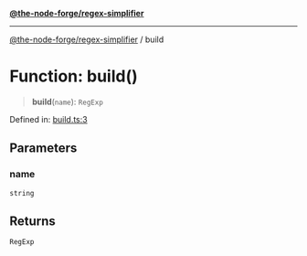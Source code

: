 [**@the-node-forge/regex-simplifier**](../README.md)

---

[@the-node-forge/regex-simplifier](../globals.md) / build

# Function: build()

> **build**(`name`): `RegExp`

Defined in:
[build.ts:3](https://github.com/The-Node-Forge/regex-simplifier/blob/3f7b08bd95f2a312f0339c9df8f9ec45c2d1bdc8/src/build.ts#L3)

## Parameters

### name

`string`

## Returns

`RegExp`
